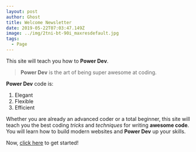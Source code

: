 ```yaml
---
layout: post
author: Ghost
title: Welcome Newsletter
date: 2019-05-22T07:03:47.149Z
image: ../img/2tni-bt-90i_maxresdefault.jpg
tags:
  - Page
---
```


This site will teach you how to **Power Dev**.

> **Power Dev** is the art of being super awesome at coding.

**Power Dev** code is:
1. Elegant
1. Flexible
1. Efficient

Whether you are already an advanced coder or a total beginner, this site will teach you the best coding *tricks* and *techniques* for writing **awesome code**. You will learn how to build modern websites and **Power Dev** up your skills.

Now, [click here](/pages/getting-started) to get started!
